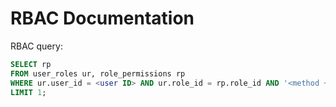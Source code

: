 # RBAC Documentation

RBAC query:

```sql
SELECT rp
FROM user_roles ur, role_permissions rp
WHERE ur.user_id = <user ID> AND ur.role_id = rp.role_id AND '<method + path>' ~ rp.permission
LIMIT 1;
```
